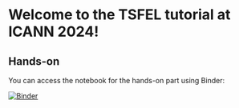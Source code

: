 # Welcome to the TSFEL tutorial at ICANN 2024!

## Hands-on
You can access the notebook for the hands-on part using Binder:

[![Binder](https://mybinder.org/badge_logo.svg)](https://mybinder.org/v2/gh/fraunhoferportugal/tsfel-tutorials/master?labpath=ICANN-2024%2Ffeature_extraction_example.ipynb)
